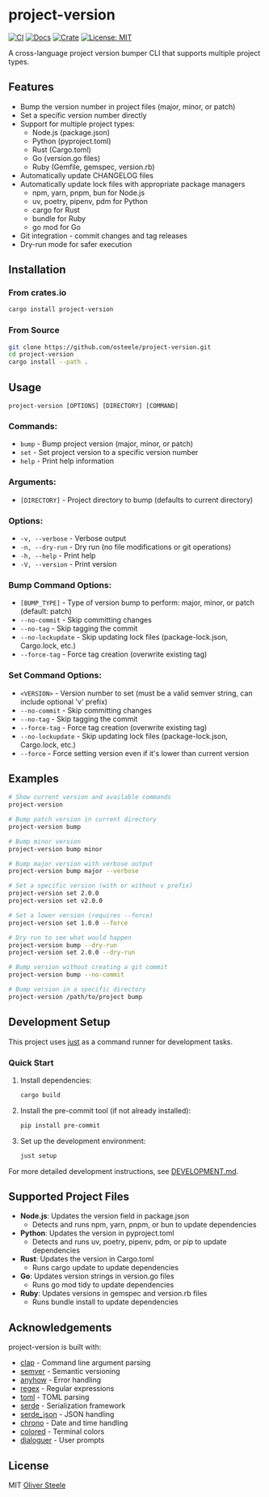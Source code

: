 # project-version

[![CI](https://github.com/osteele/project-version/actions/workflows/ci.yml/badge.svg)](https://github.com/osteele/project-version/actions/workflows/ci.yml)
[![Docs](https://github.com/osteele/project-version/actions/workflows/docs.yml/badge.svg)](https://osteele.github.io/project-version/)
[![Crate](https://img.shields.io/crates/v/project-version.svg)](https://crates.io/crates/project-version)
[![License: MIT](https://img.shields.io/badge/License-MIT-blue.svg)](https://opensource.org/licenses/MIT)

A cross-language project version bumper CLI that supports multiple project types.

## Features

- Bump the version number in project files (major, minor, or patch)
- Set a specific version number directly
- Support for multiple project types:
  - Node.js (package.json)
  - Python (pyproject.toml)
  - Rust (Cargo.toml)
  - Go (version.go files)
  - Ruby (Gemfile, gemspec, version.rb)
- Automatically update CHANGELOG files
- Automatically update lock files with appropriate package managers
  - npm, yarn, pnpm, bun for Node.js
  - uv, poetry, pipenv, pdm for Python
  - cargo for Rust
  - bundle for Ruby
  - go mod for Go
- Git integration - commit changes and tag releases
- Dry-run mode for safer execution

## Installation

### From crates.io

```bash
cargo install project-version
```

### From Source

```bash
git clone https://github.com/osteele/project-version.git
cd project-version
cargo install --path .
```

## Usage

```
project-version [OPTIONS] [DIRECTORY] [COMMAND]
```

### Commands:
- `bump` - Bump project version (major, minor, or patch)
- `set` - Set project version to a specific version number
- `help` - Print help information

### Arguments:
- `[DIRECTORY]` - Project directory to bump (defaults to current directory)

### Options:
- `-v, --verbose` - Verbose output
- `-n, --dry-run` - Dry run (no file modifications or git operations)
- `-h, --help` - Print help
- `-V, --version` - Print version

### Bump Command Options:
- `[BUMP_TYPE]` - Type of version bump to perform: major, minor, or patch (default: patch)
- `--no-commit` - Skip committing changes
- `--no-tag` - Skip tagging the commit
- `--no-lockupdate` - Skip updating lock files (package-lock.json, Cargo.lock, etc.)
- `--force-tag` - Force tag creation (overwrite existing tag)

### Set Command Options:
- `<VERSION>` - Version number to set (must be a valid semver string, can include optional 'v' prefix)
- `--no-commit` - Skip committing changes
- `--no-tag` - Skip tagging the commit
- `--force-tag` - Force tag creation (overwrite existing tag)
- `--no-lockupdate` - Skip updating lock files (package-lock.json, Cargo.lock, etc.)
- `--force` - Force setting version even if it's lower than current version

## Examples

```bash
# Show current version and available commands
project-version

# Bump patch version in current directory
project-version bump

# Bump minor version
project-version bump minor

# Bump major version with verbose output
project-version bump major --verbose

# Set a specific version (with or without v prefix)
project-version set 2.0.0
project-version set v2.0.0

# Set a lower version (requires --force)
project-version set 1.0.0 --force

# Dry run to see what would happen
project-version bump --dry-run
project-version set 2.0.0 --dry-run

# Bump version without creating a git commit
project-version bump --no-commit

# Bump version in a specific directory
project-version /path/to/project bump
```

## Development Setup

This project uses [just](https://github.com/casey/just) as a command runner for development tasks.

### Quick Start

1. Install dependencies:
   ```bash
   cargo build
   ```

2. Install the pre-commit tool (if not already installed):
   ```bash
   pip install pre-commit
   ```

3. Set up the development environment:
   ```bash
   just setup
   ```

For more detailed development instructions, see [DEVELOPMENT.md](docs/DEVELOPMENT.md).

## Supported Project Files

- **Node.js**: Updates the version field in package.json
  - Detects and runs npm, yarn, pnpm, or bun to update dependencies
- **Python**: Updates the version in pyproject.toml
  - Detects and runs uv, poetry, pipenv, pdm, or pip to update dependencies
- **Rust**: Updates the version in Cargo.toml
  - Runs cargo update to update dependencies
- **Go**: Updates version strings in version.go files
  - Runs go mod tidy to update dependencies
- **Ruby**: Updates versions in gemspec and version.rb files
  - Runs bundle install to update dependencies

## Acknowledgements

project-version is built with:
- [clap](https://github.com/clap-rs/clap) - Command line argument parsing
- [semver](https://github.com/dtolnay/semver) - Semantic versioning
- [anyhow](https://github.com/dtolnay/anyhow) - Error handling
- [regex](https://github.com/rust-lang/regex) - Regular expressions
- [toml](https://github.com/alexcrichton/toml-rs) - TOML parsing
- [serde](https://github.com/serde-rs/serde) - Serialization framework
- [serde_json](https://github.com/serde-rs/json) - JSON handling
- [chrono](https://github.com/chronotope/chrono) - Date and time handling
- [colored](https://github.com/mackwic/colored) - Terminal colors
- [dialoguer](https://github.com/console-rs/dialoguer) - User prompts

## License

MIT [Oliver Steele](https://github.com/osteele)
